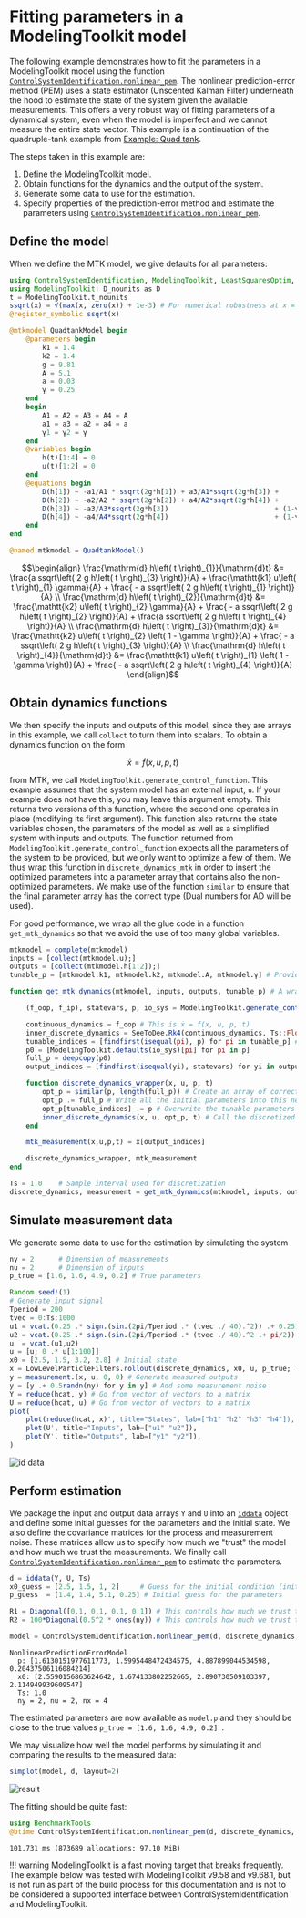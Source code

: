 # Fitting parameters in a ModelingToolkit model
The following example demonstrates how to fit the parameters in a ModelingToolkit model using the function [`ControlSystemIdentification.nonlinear_pem`](@ref). The nonlinear prediction-error method (PEM) uses a state estimator (Unscented Kalman Filter) underneath the hood to estimate the state of the system given the available measurements. This offers a very robust way of fitting parameters of a dynamical system, even when the model is imperfect and we cannot measure the entire state vector. This example is a continuation of the quadruple-tank example from [Example: Quad tank](@ref).

The steps taken in this example are:
1. Define the ModelingToolkit model.
2. Obtain functions for the dynamics and the output of the system.
3. Generate some data to use for the estimation.
4. Specify properties of the prediction-error method and estimate the parameters using [`ControlSystemIdentification.nonlinear_pem`](@ref).

## Define the model

When we define the MTK model, we give defaults for all parameters:
```julia
using ControlSystemIdentification, ModelingToolkit, LeastSquaresOptim, SeeToDee, LowLevelParticleFilters, LinearAlgebra, Random, Plots # Load the
using ModelingToolkit: D_nounits as D
t = ModelingToolkit.t_nounits
ssqrt(x) = √(max(x, zero(x)) + 1e-3) # For numerical robustness at x = 0
@register_symbolic ssqrt(x)

@mtkmodel QuadtankModel begin
    @parameters begin
        k1 = 1.4
        k2 = 1.4
        g = 9.81
        A = 5.1
        a = 0.03
        γ = 0.25
    end
    begin
        A1 = A2 = A3 = A4 = A
        a1 = a3 = a2 = a4 = a
        γ1 = γ2 = γ
    end
    @variables begin
        h(t)[1:4] = 0
        u(t)[1:2] = 0
    end
    @equations begin
        D(h[1]) ~ -a1/A1 * ssqrt(2g*h[1]) + a3/A1*ssqrt(2g*h[3]) +     γ1*k1/A1 * u[1]
        D(h[2]) ~ -a2/A2 * ssqrt(2g*h[2]) + a4/A2*ssqrt(2g*h[4]) +     γ2*k2/A2 * u[2]
        D(h[3]) ~ -a3/A3*ssqrt(2g*h[3])                          + (1-γ2)*k2/A3 * u[2]
        D(h[4]) ~ -a4/A4*ssqrt(2g*h[4])                          + (1-γ1)*k1/A4 * u[1]
    end
end

@named mtkmodel = QuadtankModel()
```
```math
\begin{align}
\frac{\mathrm{d} h\left( t \right)_{1}}{\mathrm{d}t} &= \frac{a ssqrt\left( 2 g h\left( t \right)_{3} \right)}{A} + \frac{\mathtt{k1} u\left( t \right)_{1} \gamma}{A} + \frac{ - a ssqrt\left( 2 g h\left( t \right)_{1} \right)}{A} \\
\frac{\mathrm{d} h\left( t \right)_{2}}{\mathrm{d}t} &= \frac{\mathtt{k2} u\left( t \right)_{2} \gamma}{A} + \frac{ - a ssqrt\left( 2 g h\left( t \right)_{2} \right)}{A} + \frac{a ssqrt\left( 2 g h\left( t \right)_{4} \right)}{A} \\
\frac{\mathrm{d} h\left( t \right)_{3}}{\mathrm{d}t} &= \frac{\mathtt{k2} u\left( t \right)_{2} \left( 1 - \gamma \right)}{A} + \frac{ - a ssqrt\left( 2 g h\left( t \right)_{3} \right)}{A} \\
\frac{\mathrm{d} h\left( t \right)_{4}}{\mathrm{d}t} &= \frac{\mathtt{k1} u\left( t \right)_{1} \left( 1 - \gamma \right)}{A} + \frac{ - a ssqrt\left( 2 g h\left( t \right)_{4} \right)}{A}
\end{align}
```

## Obtain dynamics functions
We then specify the inputs and outputs of this model, since they are arrays in this example, we call `collect` to turn them into scalars. To obtain a dynamics function on the form
```math
\dot x = f(x, u, p, t)
```
from MTK, we call `ModelingToolkit.generate_control_function`. This example assumes that the system model has an external input, ``u``. If your example does not have this, you may leave this argument empty. This returns two versions of this function, where the second one operates in place (modifying its first argument). This function also returns the state variables chosen, the parameters of the model as well as a simplified system with inputs and outputs. The function returned from `ModelingToolkit.generate_control_function` expects all the parameters of the system to be provided, but we only want to optimize a few of them. We thus wrap this function in `discrete_dynamics_mtk` in order to insert the optimized parameters into a parameter array that contains also the non-optimized parameters. We make use of the function `similar` to ensure that the final parameter array has the correct type (Dual numbers for AD will be used).

For good performance, we wrap all the glue code in a function `get_mtk_dynamics` so that we avoid the use of too many global variables.

```julia
mtkmodel = complete(mtkmodel)
inputs = [collect(mtkmodel.u);]
outputs = [collect(mtkmodel.h[1:2]);]
tunable_p = [mtkmodel.k1, mtkmodel.k2, mtkmodel.A, mtkmodel.γ] # Provided in the same order as p_guess

function get_mtk_dynamics(mtkmodel, inputs, outputs, tunable_p) # A wrapper function to avoid using global variables

    (f_oop, f_ip), statevars, p, io_sys = ModelingToolkit.generate_control_function(mtkmodel, inputs; outputs, split=false)

    continuous_dynamics = f_oop # This is ẋ = f(x, u, p, t)
    inner_discrete_dynamics = SeeToDee.Rk4(continuous_dynamics, Ts::Float64) # x⁺ = f(x, u, p, t)
    tunable_indices = [findfirst(isequal(pi), p) for pi in tunable_p] # Figure out what indices of the parameter array correspond to our tunable parameters
    p0 = [ModelingToolkit.defaults(io_sys)[pi] for pi in p]
    full_p = deepcopy(p0)
    output_indices = [findfirst(isequal(yi), statevars) for yi in outputs] # Figure out what indices of the state array correspond to our outputs

    function discrete_dynamics_wrapper(x, u, p, t)
        opt_p = similar(p, length(full_p)) # Create an array of correct length and element type to host the full parameter vector
        opt_p .= full_p # Write all the initial parameters into this new array
        opt_p[tunable_indices] .= p # Overwrite the tunable parameters with the optimization variable
        inner_discrete_dynamics(x, u, opt_p, t) # Call the discretized dynamics function from MTK
    end

    mtk_measurement(x,u,p,t) = x[output_indices]

    discrete_dynamics_wrapper, mtk_measurement
end

Ts = 1.0    # Sample interval used for discretization
discrete_dynamics, measurement = get_mtk_dynamics(mtkmodel, inputs, outputs, tunable_p)
```

## Simulate measurement data
We generate some data to use for the estimation by simulating the system
```julia
ny = 2      # Dimension of measurements
nu = 2      # Dimension of inputs
p_true = [1.6, 1.6, 4.9, 0.2] # True parameters

Random.seed!(1)
# Generate input signal
Tperiod = 200
tvec = 0:Ts:1000
u1 = vcat.(0.25 .* sign.(sin.(2pi/Tperiod .* (tvec ./ 40).^2)) .+ 0.25)
u2 = vcat.(0.25 .* sign.(sin.(2pi/Tperiod .* (tvec ./ 40).^2 .+ pi/2)) .+ 0.25)
u  = vcat.(u1,u2)
u = [u; 0 .* u[1:100]]
x0 = [2.5, 1.5, 3.2, 2.8] # Initial state
x = LowLevelParticleFilters.rollout(discrete_dynamics, x0, u, p_true; Ts)[1:end-1] # Simulate
y = measurement.(x, u, 0, 0) # Generate measured outputs
y = [y .+ 0.5randn(ny) for y in y] # Add some measurement noise
Y = reduce(hcat, y) # Go from vector of vectors to a matrix
U = reduce(hcat, u) # Go from vector of vectors to a matrix
plot(
    plot(reduce(hcat, x)', title="States", lab=["h1" "h2" "h3" "h4"]),
    plot(U', title="Inputs", lab=["u1" "u2"]),
    plot(Y', title="Outputs", lab=["y1" "y2"]),
)
```
![id data](https://baggepinnen.github.io/ControlSystemIdentification.jl/stable/nonlinear/31701faf.png)

## Perform estimation
We package the input and output data arrays `Y` and `U` into an [`iddata`](@ref) object and define some initial guesses for the parameters and the initial state. We also define the covariance matrices for the process and measurement noise. These matrices allow us to specify how much we "trust" the model and how much we trust the measurements. We finally call [`ControlSystemIdentification.nonlinear_pem`](@ref) to estimate the parameters.
```julia
d = iddata(Y, U, Ts)
x0_guess = [2.5, 1.5, 1, 2]     # Guess for the initial condition (initial state)
p_guess  = [1.4, 1.4, 5.1, 0.25] # Initial guess for the parameters

R1 = Diagonal([0.1, 0.1, 0.1, 0.1]) # This controls how much we trust the model (covariance of the process noise)
R2 = 100*Diagonal(0.5^2 * ones(ny)) # This controls how much we trust the measurements (covariance of the measurement noise)

model = ControlSystemIdentification.nonlinear_pem(d, discrete_dynamics, measurement, p_guess, x0_guess, R1, R2, nu)
```

```
NonlinearPredictionErrorModel
  p: [1.6130151977611773, 1.5995448472434575, 4.887899044534598, 0.20437506116084214]
  x0: [2.5590156863624642, 1.674133802252665, 2.890730509103397, 2.114949939609547]
  Ts: 1.0
  ny = 2, nu = 2, nx = 4
```
The estimated parameters are now available as `model.p` and they should be close to the true values `p_true = [1.6, 1.6, 4.9, 0.2] `.

We may visualize how well the model performs by simulating it and comparing the results to the measured data:
```julia
simplot(model, d, layout=2)
```
![result](https://baggepinnen.github.io/ControlSystemIdentification.jl/stable/nonlinear/4a1309fc.png)


The fitting should be quite fast:
```julia
using BenchmarkTools
@btime ControlSystemIdentification.nonlinear_pem(d, discrete_dynamics, measurement, p_guess, x0_guess, R1, R2, nu)
```
```
101.731 ms (873689 allocations: 97.10 MiB)
```



!!! warning
    ModelingToolkit is a fast moving target that breaks frequently. The example below was tested with ModelingToolkit v9.58 and v9.68.1, but is not run as part of the build process for this documentation and is not to be considered a supported interface between ControlSystemIdentification and ModelingToolkit.
